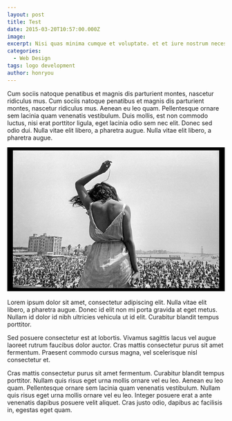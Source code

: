 ```yaml
---
layout: post
title: Test
date: 2015-03-20T10:57:00.000Z
image:
excerpt: Nisi quas minima cumque et voluptate. et et iure nostrum necessitatibus et ipsam sed doloribus ab odio. voluptates velit et quaerat qui
categories:
  - Web Design
tags: logo development
author: honryou
---
```



Cum sociis natoque penatibus et magnis dis parturient montes, nascetur ridiculus mus. Cum sociis natoque penatibus et magnis dis parturient montes, nascetur ridiculus mus. Aenean eu leo quam. Pellentesque ornare sem lacinia quam venenatis vestibulum. Duis mollis, est non commodo luctus, nisi erat porttitor ligula, eget lacinia odio sem nec elit. Donec sed odio dui. Nulla vitae elit libero, a pharetra augue. Nulla vitae elit libero, a pharetra augue.

![](/uploads/dennis_stock_01.jpg)

Lorem ipsum dolor sit amet, consectetur adipiscing elit. Nulla vitae elit libero, a pharetra augue. Donec id elit non mi porta gravida at eget metus. Nullam id dolor id nibh ultricies vehicula ut id elit. Curabitur blandit tempus porttitor.

Sed posuere consectetur est at lobortis. Vivamus sagittis lacus vel augue laoreet rutrum faucibus dolor auctor. Cras mattis consectetur purus sit amet fermentum. Praesent commodo cursus magna, vel scelerisque nisl consectetur et.

Cras mattis consectetur purus sit amet fermentum. Curabitur blandit tempus porttitor. Nullam quis risus eget urna mollis ornare vel eu leo. Aenean eu leo quam. Pellentesque ornare sem lacinia quam venenatis vestibulum. Nullam quis risus eget urna mollis ornare vel eu leo. Integer posuere erat a ante venenatis dapibus posuere velit aliquet. Cras justo odio, dapibus ac facilisis in, egestas eget quam.